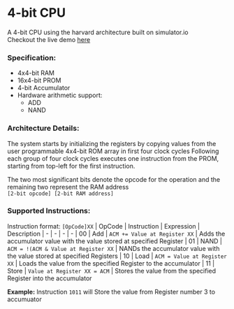 # 4-bit CPU
A 4-bit CPU using the harvard architecture built on simulator.io  
Checkout the live demo [here](https://simulator.io/board/qrKHHvNRzY/3)

### Specification:
- 4x4-bit RAM
- 16x4-bit PROM
- 4-bit Accumulator
- Hardware arithmetic support:
  - ADD
  - NAND

### Architecture Details:
The system starts by initializing the registers by copying values
from the user programmable 4x4-bit ROM array in first four clock cycles
Following each group of four clock cycles executes one instruction from
the PROM, starting from top-left for the first instruction.

The two most significant bits denote the opcode for the operation and
the remaining two represent the RAM address  
`[2-bit opcode] [2-bit RAM address]`

### Supported Instructions:
Instruction format: `[OpCode]XX`
| OpCode | Instruction | Expression | Description
|    -   |      -      |     -      |      -
| 00 | Add   | `ACM += Value at Register XX`        | Adds the accumulator value with the value stored at specified Register
| 01 | NAND  | `ACM = !(ACM & Value at Register XX` | NANDs the accumulator value with the value stored at specified Registers
| 10 | Load  | `ACM = Value at Register XX`         | Loads the value from the specified Register to the accumulator
| 11 | Store | `Value at Register XX = ACM`         | Stores the value from the specified Register into the accumulator

**Example:** Instruction `1011` will Store the value from Register number 3 to accumuator

